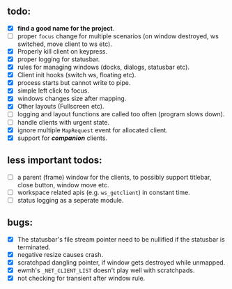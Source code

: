 todo:
-----
  - [X] **find a good name for the project**.
  - [ ] proper `focus` change for multiple scenarios (on window destroyed, ws
        switched, move client to ws etc).
  - [X] Properly kill client on keypress.
  - [X] proper logging for statusbar.
  - [X] rules for managing windows (docks, dialogs, statusbar etc).
  - [X] Client init hooks (switch ws, floating etc).
  - [X] process starts but cannot write to pipe.
  - [X] simple left click to focus.
  - [X] windows changes size after mapping.
  - [X] Other layouts (Fullscreen etc).
  - [ ] logging and layout functions are called too often (program slows down).
  - [ ] handle clients with urgent state.
  - [X] ignore multiple `MapRequest` event for allocated client.
  - [X] support for ***companion*** clients.

less important todos:
---------------------
  - [ ] a parent (frame) window for the clients, to possibly support titlebar,
        close button, window move etc.
  - [ ] workspace related apis (e.g. `ws_getclient`) in constant time.
  - [ ] status logging as a seperate module.

bugs:
-----
  - [X] The statusbar's file stream pointer need to be nullified if the
        statusbar is terminated.
  - [X] negative resize causes crash.
  - [X] scratchpad dangling pointer, if window gets destroyed while unmapped.
  - [X] ewmh's `_NET_CLIENT_LIST` doesn't play well with scratchpads.
  - [X] not checking for transient after window rule.
